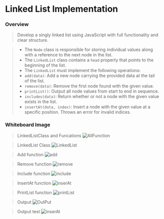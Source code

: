 # Linked List Implementation

### Overview  

>Develop a singly linked list using JavaScript with full functionality and clear structure.

>- The `Node` class is responsible for storing individual values along with a reference to the next node in the list.  
>- The `LinkedList` class contains a `head` property that points to the beginning of the list.  
>- The `LinkedList` must implement the following operations:
> - `add(data)`: Add a new node carrying the provided data at the tail of the list.  
> - `remove(data)`: Remove the first node found with the given value.  
> - `printList()`: Output all node values from start to end in sequence.  
> - `includes(data)`: Return whether or not a node with the given value exists in the list.  
> - `insertAt(data, index)`: Insert a node with the given value at a specific position. Throws an error for invalid indices.

### Whiteboard Image
>LinkedListClass and Funcations
![AllFunction](/docs/allimg.png)

>LinkedList Class 
![LinkedList](/docs/LinkedListClass.png)

>Add function 
![add](/docs/add.png)

>Remove function
![remove](/docs/remove.png)

>Include function 
![include](/docs/includes.png)

>InsertAt function 
![inserAt](/docs/insert.png)

>PrintList function
![printList ](/docs/print.png)

>Output 
![OutPut](/docs/output.png)

>Output test 
![inserAt](/docs/cmd-test.png)